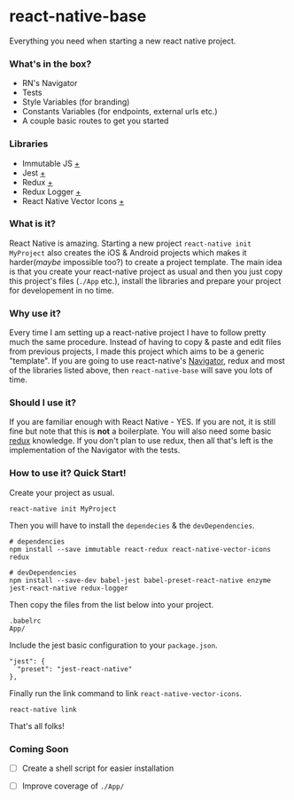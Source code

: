 # react-native-base
Everything you need when starting a new react native project.


### What's in the box?

  - RN's Navigator
  - Tests
  - Style Variables (for branding)
  - Constants Variables (for endpoints, external urls etc.)
  - A couple basic routes to get you started


### Libraries

  - Immutable JS [+](https://facebook.github.io/immutable-js/)
  - Jest [+](https://facebook.github.io/jest/docs/tutorial-react-native.html)
  - Redux [+](http://redux.js.org/)
  - Redux Logger [+](https://github.com/evgenyrodionov/redux-logger)
  - React Native Vector Icons [+](https://github.com/oblador/react-native-vector-icons)


### What is it?

React Native is amazing. Starting a new project `react-native init MyProject` also creates the iOS & Android projects which makes it harder(*maybe* impossible too?) to create a project template. The main idea is that you create your react-native project as usual and then you just copy this project's files (`./App` etc.), install the libraries and prepare your project for developement in no time.


### Why use it?

Every time I am setting up a react-native project I have to follow pretty much the same procedure. Instead of having to copy & paste and edit files from previous projects, I made this project which aims to be a generic "template". If you are going to use react-native's [Navigator](https://facebook.github.io/react-native/docs/navigator.html), redux and most of the libraries listed above, then `react-native-base` will save you lots of time.


### Should I use it?

If you are familiar enough with React Native - YES. If you are not, it is still fine but note that this is **not** a boilerplate. You will also need some basic [redux](http://redux.js.org/) knowledge. If you don't plan to use redux, then all that's left is the implementation of the Navigator with the tests.


### How to use it? Quick Start!

Create your project as usual.

    react-native init MyProject

Then you will have to install the `dependecies` & the `devDependencies`.

    # dependencies
    npm install --save immutable react-redux react-native-vector-icons redux 

    # devDependencies
    npm install --save-dev babel-jest babel-preset-react-native enzyme jest-react-native redux-logger
    
Then copy the files from the list below into your project.
 
    .babelrc
    App/
    
Include the jest basic configuration to your `package.json`.
  
    "jest": {
      "preset": "jest-react-native"
    },

Finally run the link command to link `react-native-vector-icons`.

    react-native link
    
That's all folks!


### Coming Soon

  - [ ] Create a shell script for easier installation
  - [ ] Improve coverage of `./App/`


